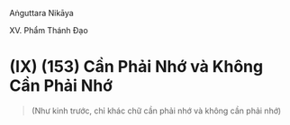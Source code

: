 Aṅguttara Nikāya

XV. Phẩm Thánh Ðạo

# (IX) (153) Cần Phải Nhớ và Không Cần Phải Nhớ

> (Như kinh trước, chỉ khác chữ cần phải nhớ và không cần phải nhớ)

